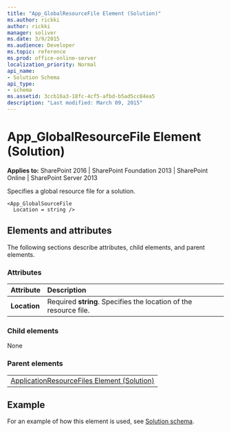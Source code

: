 ```yaml
---
title: "App_GlobalResourceFile Element (Solution)"
ms.author: rickki
author: rickki
manager: soliver
ms.date: 3/9/2015
ms.audience: Developer
ms.topic: reference
ms.prod: office-online-server
localization_priority: Normal
api_name:
- Solution Schema
api_type:
- schema
ms.assetid: 3ccb16a3-18fc-4cf5-afbd-b5ad5cc84ea5
description: "Last modified: March 09, 2015"
---
```


# App_GlobalResourceFile Element (Solution)

 
  
 **Applies to:** SharePoint 2016 | SharePoint Foundation 2013 | SharePoint Online | SharePoint Server 2013
  
Specifies a global resource file for a solution.
  
```
<App_GlobalSourceFile 
  Location = string />
```

## Elements and attributes

The following sections describe attributes, child elements, and parent elements.

### Attributes

|**Attribute**|**Description**|
|:-----|:-----|
|**Location** <br/> |Required **string**. Specifies the location of the resource file.  <br/> |
   
### Child elements

None
  
### Parent elements

||
|:-----|
|[ApplicationResourceFiles Element (Solution)](applicationresourcefiles-element-solution.md)|
   
## Example

For an example of how this element is used, see [Solution schema](solution-schema.md).
  


